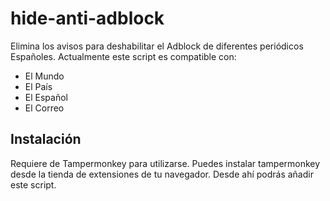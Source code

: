 # hide-anti-adblock

Elimina los avisos para deshabilitar el Adblock de diferentes periódicos Españoles. Actualmente este script es compatible con:
- El Mundo
- El País
- El Español
- El Correo

## Instalación

Requiere de Tampermonkey para utilizarse. Puedes instalar tampermonkey desde la tienda de extensiones de tu navegador. Desde ahí podrás añadir este script.
